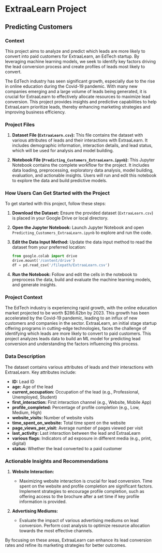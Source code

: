 # ExtraaLearn Project

## Predicting Customers 

### Context

This project aims to analyze and predict which leads are more likely to convert into paid customers for ExtraaLearn, an EdTech startup. By leveraging machine learning models, we seek to identify key factors driving the lead conversion process and create profiles of leads most likely to convert.

The EdTech industry has seen significant growth, especially due to the rise in online education during the Covid-19 pandemic. With many new companies emerging and a large volume of leads being generated, it is crucial for ExtraaLearn to effectively allocate resources to maximize lead conversion. This project provides insights and predictive capabilities to help ExtraaLearn prioritize leads, thereby enhancing marketing strategies and improving business efficiency.

### Project Files

1. **Dataset File (`ExtraaLearn.csv`):**
   This file contains the dataset with various attributes of leads and their interactions with ExtraaLearn. It includes demographic information, interaction details, and lead status, which will be used for analysis and model building.

2. **Notebook File (`Predicting_Customers_ExtraaLearn.ipynb`):**
   This Jupyter Notebook contains the complete workflow for the project. It includes data loading, preprocessing, exploratory data analysis, model building, evaluation, and actionable insights. Users will run and edit this notebook to explore the data and build predictive models.

### How Users Can Get Started with the Project

To get started with this project, follow these steps:

1. **Download the Dataset:**
   Ensure the provided dataset (`ExtraaLearn.csv`) is placed in your Google Drive or local directory.

2. **Open the Jupyter Notebook:**
   Launch Jupyter Notebook and open `Predicting_Customers_ExtraaLearn.ipynb` to explore and run the code.

3. **Edit the Data Input Method:**
   Update the data input method to read the dataset from your preferred location:
   ```python
   from google.colab import drive
   drive.mount('/content/drive')
   df = pd.read_csv('/filepath/ExtraaLearn.csv')
   ```

4. **Run the Notebook:**
   Follow and edit the cells in the notebook to preprocess the data, build and evaluate the machine learning models, and generate insights.

### Project Context

The EdTech industry is experiencing rapid growth, with the online education market projected to be worth $286.62bn by 2023. This growth has been accelerated by the Covid-19 pandemic, leading to an influx of new customers and companies in the sector. ExtraaLearn, an initial stage startup offering programs in cutting-edge technologies, faces the challenge of identifying which leads are more likely to convert to paid customers. This project analyzes leads data to build an ML model for predicting lead conversion and understanding the factors influencing this process.

### Data Description

The dataset contains various attributes of leads and their interactions with ExtraaLearn. Key attributes include:

- **ID:** Lead ID
- **age:** Age of the lead
- **current_occupation:** Occupation of the lead (e.g., Professional, Unemployed, Student)
- **first_interaction:** First interaction channel (e.g., Website, Mobile App)
- **profile_completed:** Percentage of profile completion (e.g., Low, Medium, High)
- **website_visits:** Number of website visits
- **time_spent_on_website:** Total time spent on the website
- **page_views_per_visit:** Average number of pages viewed per visit
- **last_activity:** Last interaction between the lead and ExtraaLearn
- **various flags:** Indicators of ad exposure in different media (e.g., print, digital)
- **status:** Whether the lead converted to a paid customer

### Actionable Insights and Recommendations

1. **Website Interaction:**
   - Maximizing website interaction is crucial for lead conversion. Time spent on the website and profile completion are significant factors. Implement strategies to encourage profile completion, such as offering access to the brochure after a set time if key profile information is provided.

2. **Advertising Mediums:**
   - Evaluate the impact of various advertising mediums on lead conversion. Perform cost analysis to optimize resource allocation towards the most effective channels.

By focusing on these areas, ExtraaLearn can enhance its lead conversion rates and refine its marketing strategies for better outcomes.
